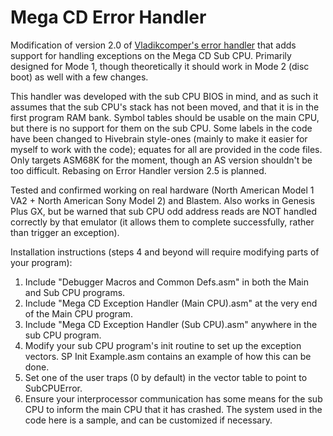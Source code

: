 # Mega CD Error Handler
Modification of version 2.0 of [Vladikcomper's error handler](https://github.com/vladikcomper/md-modules) that adds support for handling exceptions on the Mega CD Sub CPU. Primarily designed for Mode 1, though theoretically it should work in Mode 2 (disc boot) as well with a few changes. 

This handler was developed with the sub CPU BIOS in mind, and as such it assumes that the sub CPU's stack has not been moved, and that it is in the first program RAM bank. Symbol tables should be usable on the main CPU, but there is no support for them on the sub CPU. Some labels in the code have been changed to Hivebrain style-ones (mainly to make it easier for myself to work with the code); equates for all are provided in the code files. Only targets ASM68K for the moment, though an AS version shouldn't be too difficult. Rebasing on Error Handler version 2.5 is planned.

Tested and confirmed working on real hardware (North American Model 1 VA2 + North American Sony Model 2) and Blastem. Also works in Genesis Plus GX, but be warned that sub CPU odd address reads are NOT handled correctly by that emulator (it allows them to complete successfully, rather than trigger an exception).

Installation instructions (steps 4 and beyond will require modifying parts of your program):

1. Include "Debugger Macros and Common Defs.asm" in both the Main and Sub CPU programs.
2. Include "Mega CD Exception Handler (Main CPU).asm" at the very end of the Main CPU program.
3. Include "Mega CD Exception Handler (Sub CPU).asm" anywhere in the sub CPU program.
4. Modify your sub CPU program's init routine to set up the exception vectors. SP Init Example.asm contains an example of how this can be done.
5. Set one of the user traps (0 by default) in the vector table to point to SubCPUError.
6. Ensure your interprocessor communication has some means for the sub CPU to inform the main CPU that it has crashed. The system used in the code here is a sample, and can be customized if necessary.